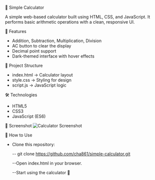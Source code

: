 🔢 Simple Calculator

A simple web-based calculator built using HTML, CSS, and JavaScript.
It performs basic arithmetic operations with a clean, responsive UI.

🚀 Features
- Addition, Subtraction, Multiplication, Division
- AC button to clear the display
- Decimal point support
- Dark-themed interface with hover effects

📂 Project Structure

- index.html → Calculator layout
- style.css → Styling for design
- script.js → JavaScript logic

🛠️ Technologies
- HTML5
- CSS3
- JavaScript (ES6)

📸 Screenshot
![Calculator Screenshot](screenshot.png)  

📌 How to Use
- Clone this repository:

     -- git clone https://github.com/cha861/simple-calculator.git
  
     --Open index.html in your browser.

     --Start using the calculator 🎉
